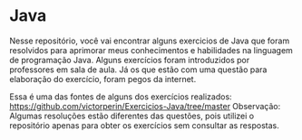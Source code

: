 # Java
 Nesse repositório, você vai encontrar alguns exercicios de Java que foram resolvidos para aprimorar meus conhecimentos e habilidades na linguagem de programação Java.
 Alguns exercícios foram introduzidos por professores em sala de aula. Já os que estão com uma questão para elaboração do exercício, foram pegos da internet.
 
 Essa é uma das fontes de alguns dos exercícios realizados: https://github.com/victorperin/Exercicios-Java/tree/master
 Observação: Algumas resoluções estão diferentes das questões, pois utilizei o repositório apenas para obter os exercícios sem consultar as respostas.
